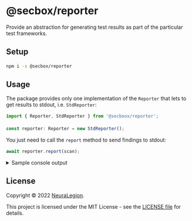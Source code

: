 # @secbox/reporter

Provide an abstraction for generating test results as part of the particular test frameworks.

## Setup

```bash
npm i -s @secbox/reporter
```

## Usage

The package provides only one implementation of the `Reporter` that lets to get results to stdout, i.e. `StdReporter`:

```ts
import { Reporter, StdReporter } from '@secboox/reporter';

const reporter: Reporter = new StdReporter();
```

You just need to call the `report` method to send findings to stdout:

```ts
await reporter.report(scan);
```

<details>
<summary>Sample console output</summary>

![[reporter-sample]](reporter-sample.png)

</details>

## License

Copyright © 2022 [NeuraLegion](https://github.com/NeuraLegion).

This project is licensed under the MIT License - see the [LICENSE file](LICENSE) for details.
